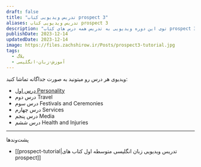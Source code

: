 ```yaml
---
draft: false
title: "تدریس ویدیویی کتاب prospect 3"
aliases: تدریس ویدیویی کتاب prospect 3
description: "توی این دوره ویدیویی به تدریس همه درس های کتاب prospect 3 که کتاب رسمی برای مقطع نهم هستش می پردازم. "
publishDate: 2023-12-14
updatedDate: 2023-12-14
image: https://files.zachshirow.ir/Posts/prospect3-tutorial.jpg
tags:
  - بلاگ
  - آموزش-زبان-انگلیسی
---
```



ویدیوی هر درس رو میتونید به صورت جداگانه تماشا کنید: 

- [درس اول Personality](https://aparat.com/v/ceh6t)
- درس دوم Travel
- درس سوم Festivals and Ceremonies
- درس چهارم Services
- درس پنجم Media
- درس ششم Health and Injuries



---

پشت‌وند‌ها

- [[prospect-tutorial|تدریس ویدیویی زبان انگلیسی متوسطه اول کتاب های prospect]]